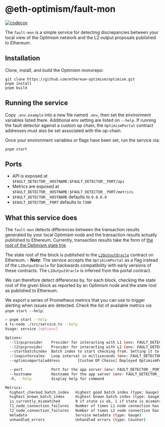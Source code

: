 # @eth-optimism/fault-mon

[![codecov](https://codecov.io/gh/ethereum-optimism/optimism/branch/develop/graph/badge.svg?token=0VTG7PG7YR&flag=fault-detector-tests)](https://codecov.io/gh/ethereum-optimism/optimism)

The `fault-mon` is a simple service for detecting discrepancies between your local view of the Optimism network and the L2 output proposals published to Ethereum.

## Installation

Clone, install, and build the Optimism monorepo:

```
git clone https://github.com/ethereum-optimism/optimism.git
pnpm install
pnpm build
```

## Running the service

Copy `.env.example` into a new file named `.env`, then set the environment variables listed there. Additional env setting are listed on `--help`. If running the fault detector against
a custom op chain, the `OptimismPortal` contract addresses must also be set associated with the op-chain.

Once your environment variables or flags have been set, run the service via:

```
pnpm start
```

## Ports

- API is exposed at `$FAULT_DETECTOR__HOSTNAME:$FAULT_DETECTOR__PORT/api`
- Metrics are exposed at `$FAULT_DETECTOR__HOSTNAME:$FAULT_DETECTOR__PORT/metrics`
- `$FAULT_DETECTOR__HOSTNAME` defaults to `0.0.0.0`
- `$FAULT_DETECTOR__PORT` defaults to `7300`

## What this service does

The `fault-mon` detects differences between the transaction results generated by your local Optimism node and the transaction results actually published to Ethereum.
Currently, transaction results take the form of [the root of the Optimism state trie](https://medium.com/@eiki1212/ethereum-state-trie-architecture-explained-a30237009d4e).

The state root of the block is published to the [`L2OutputOracle`](https://github.com/ethereum-optimism/optimism/blob/39b7262cc3ffd78cd314341b8512b2683c1d9af7/packages/contracts-bedrock/contracts/L1/L2OutputOracle.sol) contract on Ethereum.
    - ***Note***: The service accepts the `OptimismPortal` as a flag instead of the `L2OutputOracle` for backwards compatibility with early versions of these contracts. The `L2OutputOracle`
    is inferred from the portal contract.

We can therefore detect differences by, for each block, checking the state root of the given block as reported by an Optimism node and the state root as published to Ethereum.

We export a series of Prometheus metrics that you can use to trigger alerting when issues are detected.
Check the list of available metrics via `pnpm start --help`:

```sh
> pnpm start --help
$ ts-node ./src/service.ts --help
Usage: service [options]

Options:
  --l1rpcprovider    Provider for interacting with L1 (env: FAULT_DETECTOR__L1_RPC_PROVIDER)
  --l2rpcprovider    Provider for interacting with L2 (env: FAULT_DETECTOR__L2_RPC_PROVIDER)
  --startbatchindex  Batch index to start checking from. Setting it to -1 will cause the fault detector to find the first state batch index that has not yet passed the fault proof window (env: FAULT_DETECTOR__START_BATCH_INDEX, default value: -1)
  --loopintervalms   Loop interval in milliseconds (env: FAULT_DETECTOR__LOOP_INTERVAL_MS)
  --optimismportaladdress        [Custom OP Chains] Deployed OptimismPortal contract address. Used to retrieve necessary info for output verification  (env: FAULT_DETECTOR__OPTIMISM_PORTAL_ADDRESS, default 0x0)

  --port             Port for the app server (env: FAULT_DETECTOR__PORT)
  --hostname         Hostname for the app server (env: FAULT_DETECTOR__HOSTNAME)
  -h, --help         display help for command

Metrics:
  highest_checked_batch_index   Highest good batch index (type: Gauge)
  highest_known_batch_index     Highest known batch index (type: Gauge)
  is_currently_mismatched       0 if state is ok, 1 if state is mismatched (type: Gauge)
  l1_node_connection_failures   Number of times L1 node connection has failed (type: Gauge)
  l2_node_connection_failures   Number of times L2 node connection has failed (type: Gauge)
  metadata                      Service metadata (type: Gauge)
  unhandled_errors              Unhandled errors (type: Counter)
```
